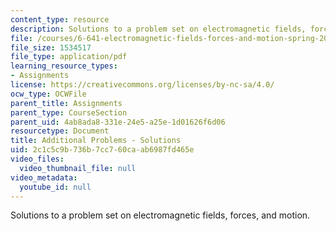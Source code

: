 ```yaml
---
content_type: resource
description: Solutions to a problem set on electromagnetic fields, forces, and motion.
file: /courses/6-641-electromagnetic-fields-forces-and-motion-spring-2009/2c1c5c9b736b7cc760caab6987fd465e_MIT6_641s09_sol_pset_opt.pdf
file_size: 1534517
file_type: application/pdf
learning_resource_types:
- Assignments
license: https://creativecommons.org/licenses/by-nc-sa/4.0/
ocw_type: OCWFile
parent_title: Assignments
parent_type: CourseSection
parent_uid: 4ab8ada8-331e-24e5-a25e-1d01626f6d06
resourcetype: Document
title: Additional Problems - Solutions
uid: 2c1c5c9b-736b-7cc7-60ca-ab6987fd465e
video_files:
  video_thumbnail_file: null
video_metadata:
  youtube_id: null
---
```

Solutions to a problem set on electromagnetic fields, forces, and motion.